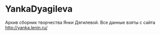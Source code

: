 # YankaDyagileva
Архив сборник творчества Янки Дягилевой. Все данные взяты с сайта http://yanka.lenin.ru/
